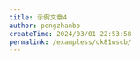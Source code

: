 ```yaml
---
title: 示例文章4
author: pengzhanbo
createTime: 2024/03/01 22:53:58
permalink: /exampless/qk81wscb/
---
```

